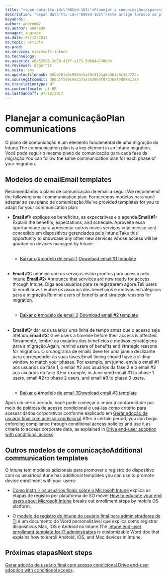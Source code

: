 ```yaml
---
title: "<span data-ttu-id=\"605ed-101\">Planejar a comunicação</span><span class=\"sxs-lookup\"><span data-stu-id=\"605ed-101\">Plan communications</span></span>"
description: "<span data-ttu-id=\"605ed-102\">Este artigo fornece um plano e uma estratégia de comunicação de migração.</span><span class=\"sxs-lookup\"><span data-stu-id=\"605ed-102\">This article provides a migration communication plan and strategy.</span></span>"
keywords: 
author: andredm7
ms.author: andredm
manager: angrobe
ms.date: 07/12/2017
ms.topic: article
ms.prod: 
ms.service: microsoft-intune
ms.technology: 
ms.assetid: e6a52506-2d29-41f7-a171-5d684a740dd4
ms.reviewer: dagerrit
ms.suite: ems
ms.openlocfilehash: 59b978fa9c9084c5a70c912ca6a9b1e6c364722c
ms.sourcegitcommit: 388c5f59bc992375ac63968fd7330af5d84a1348
ms.translationtype: HT
ms.contentlocale: pt-BR
ms.lasthandoff: 07/12/2017
---
```

# <a name="plan-communications"></a><span data-ttu-id="605ed-103">Planejar a comunicação</span><span class="sxs-lookup"><span data-stu-id="605ed-103">Plan communications</span></span>

<span data-ttu-id="605ed-104">O plano de comunicação é um elemento fundamental de uma migração do Intune.</span><span class="sxs-lookup"><span data-stu-id="605ed-104">The communication plan is a key element in an Intune migration.</span></span> <span data-ttu-id="605ed-105">Você pode seguir o mesmo plano de comunicação para cada fase da migração.</span><span class="sxs-lookup"><span data-stu-id="605ed-105">You can follow the same communication plan for each phase of your migration.</span></span>

## <a name="email-templates"></a><span data-ttu-id="605ed-106">Modelos de email</span><span class="sxs-lookup"><span data-stu-id="605ed-106">Email templates</span></span>

<span data-ttu-id="605ed-107">Recomendamos o plano de comunicação de email a seguir.</span><span class="sxs-lookup"><span data-stu-id="605ed-107">We recommend the following email communication plan.</span></span> <span data-ttu-id="605ed-108">Fornecemos modelos para você adaptar ao seu plano de comunicação:</span><span class="sxs-lookup"><span data-stu-id="605ed-108">We've provided templates for you to adapt for your communication plan:</span></span>

-   <span data-ttu-id="605ed-109">**Email \#1:** explique os benefícios, as expectativas e a agenda.</span><span class="sxs-lookup"><span data-stu-id="605ed-109">**Email \#1:** Explain the benefits, expectations, and schedule.</span></span> <span data-ttu-id="605ed-110">Aproveite essa oportunidade para apresentar outros novos serviços cujo acesso será concedido em dispositivos gerenciados pelo Intune.</span><span class="sxs-lookup"><span data-stu-id="605ed-110">Take this opportunity to showcase any other new services whose access will be granted on devices managed by Intune.</span></span><br/><br/>


    -   <span data-ttu-id="605ed-111">[Baixar o \#modelo de email 1](https://gallery.technet.microsoft.com/Intune-migration-guide-end-e3209b35)
</span><span class="sxs-lookup"><span data-stu-id="605ed-111">[Download email \#1 template](https://gallery.technet.microsoft.com/Intune-migration-guide-end-e3209b35)
</span></span><br></br>

-   <span data-ttu-id="605ed-112">**Email \#2:** anuncie que os serviços estão prontos para acesso pelo Intune.</span><span class="sxs-lookup"><span data-stu-id="605ed-112">**Email \#2:** Announce that services are now ready for access through Intune.</span></span> <span data-ttu-id="605ed-113">Diga aos usuários para se registrarem agora.</span><span class="sxs-lookup"><span data-stu-id="605ed-113">Tell users to enroll now.</span></span> <span data-ttu-id="605ed-114">Lembre os usuários dos benefícios e motivos estratégicos para a migração.</span><span class="sxs-lookup"><span data-stu-id="605ed-114">Remind users of benefits and strategic reasons for migration.</span></span><br/><br/>


    -   <span data-ttu-id="605ed-115">[Baixar o \#modelo de email 2](https://gallery.technet.microsoft.com/Intune-migration-guide-end-a9d25eb5)
</span><span class="sxs-lookup"><span data-stu-id="605ed-115">[Download email \#2 template](https://gallery.technet.microsoft.com/Intune-migration-guide-end-a9d25eb5)
</span></span><br></br>

-   <span data-ttu-id="605ed-116">**Email \#3:** dar aos usuários uma linha de tempo antes que o acesso seja afetado.</span><span class="sxs-lookup"><span data-stu-id="605ed-116">**Email \#3:** Give users a timeline before their access is affected.</span></span> <span data-ttu-id="605ed-117">Novamente, lembre os usuários dos benefícios e motivos estratégicos para a migração.</span><span class="sxs-lookup"><span data-stu-id="605ed-117">Again, remind users of benefits and strategic reasons for migration.</span></span> <span data-ttu-id="605ed-118">O cronograma de emails deve ter uma janela deslizante para corresponder às suas fases.</span><span class="sxs-lookup"><span data-stu-id="605ed-118">Email timing should have a sliding window to match your phases.</span></span> <span data-ttu-id="605ed-119">Por exemplo, em junho, envie o email \#1 aos usuários da fase 1, o email \#2 aos usuários da fase 2 e o email \#3 aos usuários da fase 3.</span><span class="sxs-lookup"><span data-stu-id="605ed-119">For example, in June send email \#1 to phase 1 users, email \#2 to phase 2 users, and email \#3 to phase 3 users.</span></span><br/><br/>

    -   [<span data-ttu-id="605ed-120">Baixar o \#modelo de email 3</span><span class="sxs-lookup"><span data-stu-id="605ed-120">Download email \#3 template</span></span>](https://gallery.technet.microsoft.com/Intune-migration-guide-end-831521b5)

<span data-ttu-id="605ed-121">Após um certo período, você pode começar a impor a conformidade por meio de políticas de acesso condicional e usá-las como critério para acessar dados corporativos conforme explicado em [Gerar adoção de usuário final com acesso condicional](migration-guide-drive-adoption.md).</span><span class="sxs-lookup"><span data-stu-id="605ed-121">After a certain period, you can begin enforcing compliance through conditional access policies and use it as criteria to access corporate data, as explained in [Drive end-user adoption with conditional access](migration-guide-drive-adoption.md).</span></span>

## <a name="additional-communication-templates"></a><span data-ttu-id="605ed-122">Outros modelos de comunicação</span><span class="sxs-lookup"><span data-stu-id="605ed-122">Additional communication templates</span></span>

<span data-ttu-id="605ed-123">O Intune tem modelos adicionais para promover o registro do dispositivo com os usuários:</span><span class="sxs-lookup"><span data-stu-id="605ed-123">Intune has additional templates you can use to promote device enrollment with your users:</span></span>

-   <span data-ttu-id="605ed-124">[Como instruir os usuários finais sobre o Microsoft Intune](end-user-educate.md) explica as etapas de registro por plataforma de SO móvel.</span><span class="sxs-lookup"><span data-stu-id="605ed-124">[How to educate your end users about Microsoft Intune](end-user-educate.md) breaks out enrollment steps by mobile OS platform.</span></span>

-   <span data-ttu-id="605ed-125">O [modelo de registro do Intune do usuário final para administradores de TI](https://gallery.technet.microsoft.com/End-user-Intune-enrollment-55dfd64a) é um documento do Word personalizável que explica como registrar dispositivos Mac, iOS e Android no Intune.</span><span class="sxs-lookup"><span data-stu-id="605ed-125">The [Intune end-user enrollment template for IT administrators](https://gallery.technet.microsoft.com/End-user-Intune-enrollment-55dfd64a) is customizable Word doc that explains how to enroll Android, iOS, and Mac devices in Intune.</span></span>

## <a name="next-steps"></a><span data-ttu-id="605ed-126">Próximas etapas</span><span class="sxs-lookup"><span data-stu-id="605ed-126">Next steps</span></span>

<span data-ttu-id="605ed-127">[Gerar adoção de usuário final com acesso condicional](migration-guide-drive-adoption.md).</span><span class="sxs-lookup"><span data-stu-id="605ed-127">[Drive end-user adoption with conditional access](migration-guide-drive-adoption.md).</span></span>
